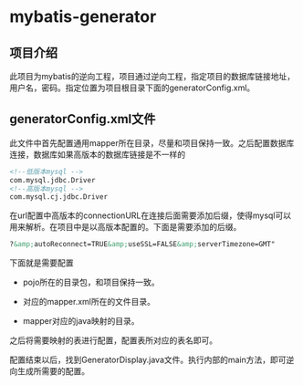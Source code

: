 # mybatis-generator

## 项目介绍

 此项目为mybatis的逆向工程，项目通过逆向工程，指定项目的数据库链接地址，用户名，密码。指定位置为项目根目录下面的generatorConfig.xml。

##  generatorConfig.xml文件

此文件中首先配置通用mapper所在目录，尽量和项目保持一致。之后配置数据库连接，数据库如果高版本的数据库链接是不一样的

```xml
<!--低版本mysql -->
com.mysql.jdbc.Driver
<!--高版本mysql -->
com.mysql.cj.jdbc.Driver
```

在url配置中高版本的connectionURL在连接后面需要添加后缀，使得mysql可以用来解析。在项目中是以高版本配置的。下面是需要添加的后缀。

```xml
?&amp;autoReconnect=TRUE&amp;useSSL=FALSE&amp;serverTimezone=GMT"                     
```

下面就是需要配置

- pojo所在的目录包，和项目保持一致。

- 对应的mapper.xml所在的文件目录。
- mapper对应的java映射的目录。

之后将需要映射的表进行配置，配置表所对应的表名即可。

配置结束以后，找到GeneratorDisplay.java文件。执行内部的main方法，即可逆向生成所需要的配置。

